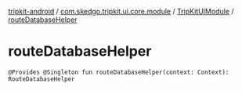 [tripkit-android](../../index.md) / [com.skedgo.tripkit.ui.core.module](../index.md) / [TripKitUIModule](index.md) / [routeDatabaseHelper](./route-database-helper.md)

# routeDatabaseHelper

`@Provides @Singleton fun routeDatabaseHelper(context: Context): RouteDatabaseHelper`
